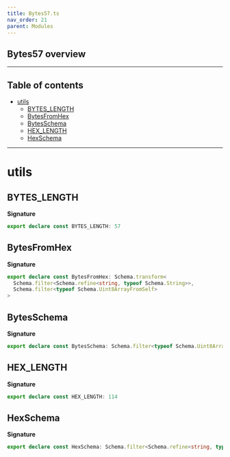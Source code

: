 ```yaml
---
title: Bytes57.ts
nav_order: 21
parent: Modules
---
```


## Bytes57 overview

---

<h2 class="text-delta">Table of contents</h2>

- [utils](#utils)
  - [BYTES_LENGTH](#bytes_length)
  - [BytesFromHex](#bytesfromhex)
  - [BytesSchema](#bytesschema)
  - [HEX_LENGTH](#hex_length)
  - [HexSchema](#hexschema)

---

# utils

## BYTES_LENGTH

**Signature**

```ts
export declare const BYTES_LENGTH: 57
```

## BytesFromHex

**Signature**

```ts
export declare const BytesFromHex: Schema.transform<
  Schema.filter<Schema.refine<string, typeof Schema.String>>,
  Schema.filter<typeof Schema.Uint8ArrayFromSelf>
>
```

## BytesSchema

**Signature**

```ts
export declare const BytesSchema: Schema.filter<typeof Schema.Uint8ArrayFromSelf>
```

## HEX_LENGTH

**Signature**

```ts
export declare const HEX_LENGTH: 114
```

## HexSchema

**Signature**

```ts
export declare const HexSchema: Schema.filter<Schema.refine<string, typeof Schema.String>>
```

